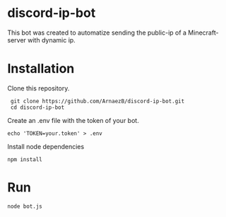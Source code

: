 # discord-ip-bot

This bot was created to automatize sending the public-ip of a Minecraft-server with dynamic ip.

# Installation
Clone this repository.
 ``` 
  git clone https://github.com/ArnaezB/discord-ip-bot.git
  cd discord-ip-bot
 ```

Create an .env file with the token of your bot.
 ```
 echo 'TOKEN=your.token' > .env
 ``` 
Install node dependencies
 ```
 npm install
 ```
# Run
```
node bot.js

